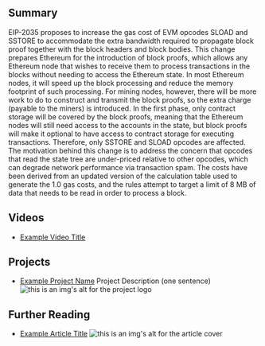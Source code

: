 ## Summary

EIP-2035 proposes to increase the gas cost of EVM opcodes SLOAD and SSTORE to accommodate the extra bandwidth required to propagate block proof together with the block headers and block bodies. This change prepares Ethereum for the introduction of block proofs, which allows any Ethereum node that wishes to receive them to process transactions in the blocks without needing to access the Ethereum state. In most Ethereum nodes, it will speed up the block processing and reduce the memory footprint of such processing. For mining nodes, however, there will be more work to do to construct and transmit the block proofs, so the extra charge (payable to the miners) is introduced. In the first phase, only contract storage will be covered by the block proofs, meaning that the Ethereum nodes will still need access to the accounts in the state, but block proofs will make it optional to have access to contract storage for executing transactions. Therefore, only SSTORE and SLOAD opcodes are affected. The motivation behind this change is to address the concern that opcodes that read the state tree are under-priced relative to other opcodes, which can degrade network performance via transaction spam. The costs have been derived from an updated version of the calculation table used to generate the 1.0 gas costs, and the rules attempt to target a limit of 8 MB of data that needs to be read in order to process a block.

## Videos

- [Example Video Title](https://www.youtube.com/watch?v=TDGq4aeevgY)

## Projects

- [Example Project Name](https://xxxx.xxx/xxxxx) Project Description (one sentence) ![this is an img's alt for the project logo](https://xxxx.xxx/project-logo.xxx)

## Further Reading

- [Example Article Title](https://xxxx.xxx/xxxxx) ![this is an img's alt for the article cover](https://xxxx.xxx/article-cover.xxx)
